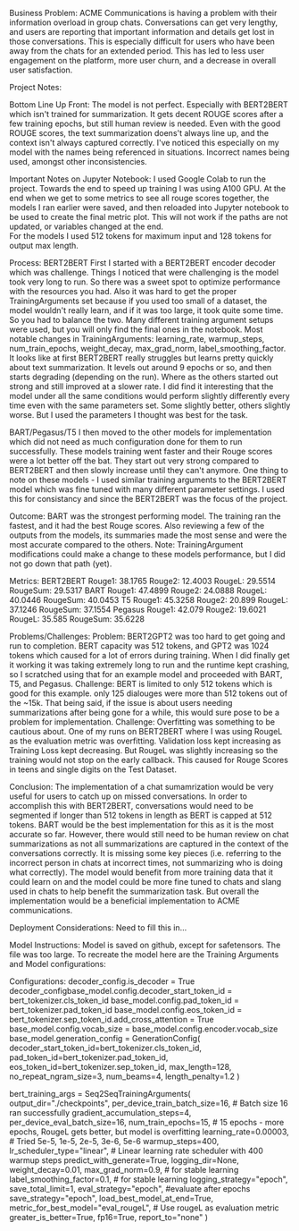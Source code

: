 Business Problem:
ACME Communications is having a problem with their information overload in group chats.  Conversations can get very lengthy, and users are reporting that important information and details get lost in those conversations.  This is especially difficult for users who have been away from the chats for an extended period.  This has led to less user engagement on the platform, more user churn, and a decrease in overall user satisfaction.


Project Notes:

Bottom Line Up Front:
The model is not perfect.  Especially with BERT2BERT which isn't trained for summarization.  It gets decent ROUGE scores after a few training epochs, but still human review is needed.  Even with the good ROUGE scores, the text summarization doens't always line up, and the context isn't always captured correctly.  I've noticed this especially on my model with the names being referenced in situations.  Incorrect names being used, amongst other inconsistencies.   

Important Notes on Jupyter Notebook:
I used Google Colab to run the project. Towards the end to speed up training I was using A100 GPU. 
At the end when we get to some metrics to see all rouge scores together, the models I ran earlier were saved, and then reloaded into Jupyter notebook to be used to create the final metric plot.  This will not work if the paths are not updated, or variables changed at the end.  
For the models I used 512 tokens for maximum input and 128 tokens for output max length.

Process:
BERT2BERT
First I started with a BERT2BERT encoder decoder which was challenge.  Things I noticed that were challenging is the model took very long to run.  So there was a sweet spot to optimize performance with the resources you had.  Also it was hard to get the proper TrainingArguments set because if you used too small of a dataset, the model wouldn't really learn, and if it was too large, it took quite some time.  So you had to balance the two. 
Many different training argument setups were used, but you will only find the final ones in the notebook.  Most notable changes in TrainingArguments: learning_rate, warmup_steps, num_train_epochs, weight_decay, max_grad_norm, label_smoothing_factor.
It looks like at first BERT2BERT really struggles but learns pretty quickly about text summarization.  It levels out around 9 epochs or so, and then starts degrading (depending on the run).  Where as the others started out strong and still improved at a slower rate.
I did find it interesting that the model under all the same conditions would perform slightly differently every time even with the same parameters set.  Some slightly better, others slightly worse.  But I used the parameters I thought was best for the task.

BART/Pegasus/T5
I then moved to the other models for implementation which did not need as much configuration done for them to run successfully.  These models training went faster and their Rouge scores were a lot better off the bat.  They start out very strong compared to BERT2BERT and then slowly increase until they can't anymore.
One thing to note on these models - I used similar training arguments to the BERT2BERT model which was fine tuned with many different parameter settings.  I used this for consistancy and since the BERT2BERT was the focus of the project.

Outcome:
BART was the strongest performing model.  The training ran the fastest, and it had the best Rouge scores.  Also reviewing a few of the outputs from the models, its summaries made the most sense and were the most accurate compared to the others.
Note: TrainingArgument modifications could make a change to these models performance, but I did not go down that path (yet).

Metrics:
BERT2BERT
  Rouge1: 38.1765
  Rouge2: 12.4003
  RougeL: 29.5514
  RougeSum: 29.5317
BART
  Rouge1: 47.4899
  Rouge2: 24.0888
  RougeL: 40.0446
  RougeSum: 40.0453
T5
  Rouge1: 45.3258
  Rouge2: 20.899
  RougeL: 37.1246
  RougeSum: 37.1554
Pegasus
  Rouge1: 42.079
  Rouge2: 19.6021
  RougeL: 35.585
  RougeSum: 35.6228


Problems/Challenges:
Problem: BERT2GPT2 was too hard to get going and run to completion.  BERT capacity was 512 tokens, and GPT2 was 1024 tokens which caused for a lot of errors during training.  When I did finally get it working it was taking extremely long to run and the runtime kept crashing, so I scratched using that for an example model and proceeded with BART, T5, and Pegasus.
Challenge: BERT is limited to only 512 tokens which is good for this example.  only 125 dialouges were more than 512 tokens out of the ~15k.  That being said, if the issue is about users needing summarizations after being gone for a while, this would sure pose to be a problem for implementation.
Challenge: Overfitting was something to be cautious about.  One of my runs on BERT2BERT where I was using RougeL as the evaluation metric was overfitting.  Validation loss kept increasing as Training Loss kept decreasing.  But RougeL was slightly increasing so the training would not stop on the early callback.  This caused for Rouge Scores in teens and single digits on the Test Dataset.  


Conclusion:
The implementation of a chat sumamrization would be very useful for users to catch up on missed conversations.  In order to accomplish this with BERT2BERT, conversations would need to be segmented if longer than 512 tokens in length as BERT is capped at 512 tokens.  BART would be the best implementation for this as it is the most accurate so far.  However, there would still need to be human review on chat summarizations as not all summarizations are captured in the context of the conversations correctly.  It is missing some key pieces (i.e. referring to the incorrect person in chats at incorrect times, not summarizing who is doing what correctly).  The model would benefit from more training data that it could learn on and the model could be more fine tuned to chats and slang used in chats to help benefit the summarization task.  But overall the implementation would be a beneficial implementation to ACME communications.


Deployment Considerations:
Need to fill this in...


Model Instructions:
Model is saved on github, except for safetensors.  The file was too large.  To recreate the model here are the Training Arguments and Model configurations:

Configurations:
decoder_config.is_decoder = True
decoder_configbase_model.config.decoder_start_token_id = bert_tokenizer.cls_token_id
base_model.config.pad_token_id = bert_tokenizer.pad_token_id
base_model.config.eos_token_id = bert_tokenizer.sep_token_id.add_cross_attention = True
base_model.config.vocab_size = base_model.config.encoder.vocab_size
base_model.generation_config = GenerationConfig(
    decoder_start_token_id=bert_tokenizer.cls_token_id,
    pad_token_id=bert_tokenizer.pad_token_id,
    eos_token_id=bert_tokenizer.sep_token_id,
    max_length=128,
    no_repeat_ngram_size=3,
    num_beams=4,
    length_penalty=1.2
)


bert_training_args = Seq2SeqTrainingArguments(
    output_dir="./checkpoints",
    per_device_train_batch_size=16, # Batch size 16 ran successfully
    gradient_accumulation_steps=4,
    per_device_eval_batch_size=16,
    num_train_epochs=15, # 15 epochs - more epochs, RougeL gets better, but model is overfitting
    learning_rate=0.00003, # Tried 5e-5, 1e-5, 2e-5, 3e-6, 5e-6
    warmup_steps=400,
    lr_scheduler_type="linear", # Linear learning rate scheduler with 400 warmup steps
    predict_with_generate=True,
    logging_dir=None,
    weight_decay=0.01,
    max_grad_norm=0.9, # for stable learning
    label_smoothing_factor=0.1, # for stable learning
    logging_strategy="epoch",
    save_total_limit=1,
    eval_strategy="epoch", #evaluate after epochs
    save_strategy="epoch",
    load_best_model_at_end=True,
    metric_for_best_model="eval_rougeL", # Use rougeL as evaluation metric
    greater_is_better=True,
    fp16=True,
    report_to="none"
)




